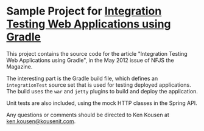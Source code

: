 Sample Project for [Integration Testing Web Applications using Gradle][article]
======================================================================

[article]: http://www.nofluffjuststuff.com/home/magazine_subscribe?id=33 "NFJS the Magazine, May 2012"

This project contains the source code for the article "Integration Testing Web Applications using Gradle", in the May 2012 issue of NFJS the Magazine.

The interesting part is the Gradle build file, which defines an `integrationTest` source set that is used for testing deployed applications. The build uses the `war` and `jetty` plugins to build and deploy the application.

Unit tests are also included, using the mock HTTP classes in the Spring API.

Any questions or comments should be directed to Ken Kousen at [ken.kousen@kousenit.com](mailto:ken.kousen@kousenit.com "Email Ken Kousen").